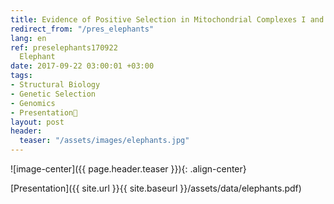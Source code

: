 ```yaml
---
title: Evidence of Positive Selection in Mitochondrial Complexes I and V of the African
redirect_from: "/pres_elephants"
lang: en
ref: preselephants170922
  Elephant
date: 2017-09-22 03:00:01 +03:00
tags:
- Structural Biology
- Genetic Selection
- Genomics
- Presentation🎯
layout: post
header:
  teaser: "/assets/images/elephants.jpg"
---
```


![image-center]({{ page.header.teaser }}){: .align-center}

[Presentation]({{ site.url }}{{ site.baseurl }}/assets/data/elephants.pdf)
